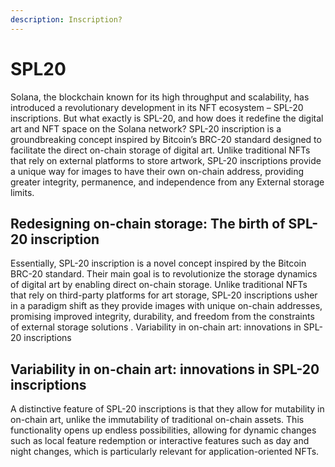 ```yaml
---
description: Inscription?
---
```


# SPL20

Solana, the blockchain known for its high throughput and scalability, has introduced a revolutionary development in its NFT ecosystem – SPL-20 inscriptions. But what exactly is SPL-20, and how does it redefine the digital art and NFT space on the Solana network? SPL-20 inscription is a groundbreaking concept inspired by Bitcoin’s BRC-20 standard designed to facilitate the direct on-chain storage of digital art. Unlike traditional NFTs that rely on external platforms to store artwork, SPL-20 inscriptions provide a unique way for images to have their own on-chain address, providing greater integrity, permanence, and independence from any External storage limits.

## Redesigning on-chain storage: The birth of SPL-20 inscription

Essentially, SPL-20 inscription is a novel concept inspired by the Bitcoin BRC-20 standard. Their main goal is to revolutionize the storage dynamics of digital art by enabling direct on-chain storage. Unlike traditional NFTs that rely on third-party platforms for art storage, SPL-20 inscriptions usher in a paradigm shift as they provide images with unique on-chain addresses, promising improved integrity, durability, and freedom from the constraints of external storage solutions . Variability in on-chain art: innovations in SPL-20 inscriptions

## Variability in on-chain art: innovations in SPL-20 inscriptions

A distinctive feature of SPL-20 inscriptions is that they allow for mutability in on-chain art, unlike the immutability of traditional on-chain assets. This functionality opens up endless possibilities, allowing for dynamic changes such as local feature redemption or interactive features such as day and night changes, which is particularly relevant for application-oriented NFTs.
